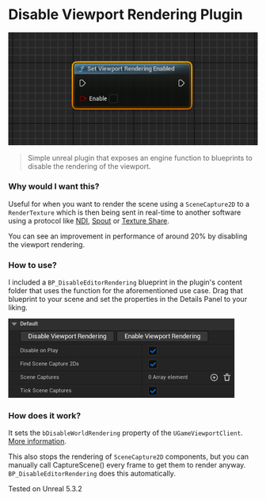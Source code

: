 # Disable Viewport Rendering Plugin

![image-20240126185945578](./assets/image-20240126185945578.png)

> Simple unreal plugin that exposes an engine function to blueprints to disable the rendering of the viewport.



### Why would I want this?

Useful for when you want to render the scene using a `SceneCapture2D` to a `RenderTexture` which is then being sent in real-time to another software using a protocol like [NDI](https://ndi.video/), [Spout](https://spout.zeal.co/) or [Texture Share](https://docs.unrealengine.com/5.0/en-US/texture-share-in-unreal-engine/).

You can see an improvement in performance of around 20% by disabling the viewport rendering.



### How to use?

I included a `BP_DisableEditorRendering` blueprint in the plugin's content folder that uses the function for the aforementioned use case. Drag that blueprint to your scene and set the properties in the Details Panel to your liking.

![image-20240126190830763](./assets/image-20240126190830763.png)



### How does it work?

It sets the `bDisableWorldRendering` property of the `UGameViewportClient`. [More information](https://docs.unrealengine.com/4.27/en-US/API/Runtime/Engine/Engine/UGameViewportClient/).

This also stops the rendering of `SceneCapture2D` components, but you can manually call CaptureScene() every frame to get them to render anyway. `BP_DisableEditorRendering` does this automatically.



Tested on Unreal 5.3.2
